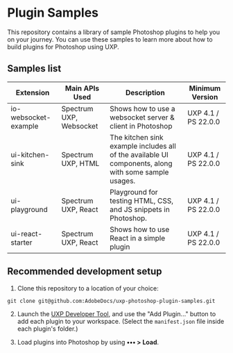 # Plugin Samples

This repository contains a library of sample Photoshop plugins to help you on your journey. You can use these samples to learn more about how to build plugins for Photoshop using UXP.

## Samples list

| Extension                           | Main APIs Used                                  | Description                                                                                                            | Minimum Version |
| ----------------------------------- | ----------------------------------------------- | ---------------------------------------------------------------------------------------------------------------------- | --------------- |
io-websocket-example | Spectrum UXP, Websocket | Shows how to use a websocket server & client in Photoshop | UXP 4.1 / PS 22.0.0
ui-kitchen-sink | Spectrum UXP, HTML | The kitchen sink example includes all of the available UI components, along with some sample usages. | UXP 4.1 / PS 22.0.0
ui-playground | Spectrum UXP, React | Playground for testing HTML, CSS, and JS snippets in Photoshop. | UXP 4.1 / PS 22.0.0
ui-react-starter | Spectrum UXP, React | Shows how to use React in a simple plugin | UXP 4.1 / PS 22.0.0

## Recommended development setup

1. Clone this repository to a location of your choice:

```
git clone git@github.com:AdobeDocs/uxp-photoshop-plugin-samples.git
```

2. Launch the [UXP Developer Tool](TBD), and use the "Add Plugin..." button to add each plugin to your workspace. (Select the `manifest.json` file inside each plugin's folder.)

3. Load plugins into Photoshop by using **••• > Load**.